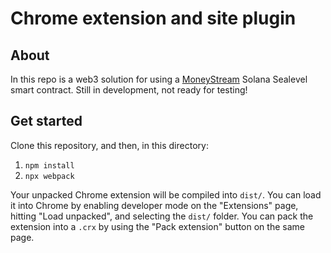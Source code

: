 # Chrome extension and site plugin

## About
In this repo is a web3 solution for using a [MoneyStream](https://github.com/ibrica/money-stream-program) Solana Sealevel smart contract. Still in development, not ready for testing!

## Get started

Clone this repository, and then, in this directory:

1. `npm install`
2. `npx webpack`

Your unpacked Chrome extension will be compiled into `dist/`. You can load it into Chrome by enabling developer mode on the "Extensions" page, hitting "Load unpacked", and selecting the `dist/` folder. You can pack the extension into a `.crx` by using the "Pack extension" button on the same page.
